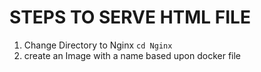 # STEPS TO SERVE HTML FILE

1. Change Directory to Nginx `cd Nginx`
2.  create an Image with a name based upon docker file

